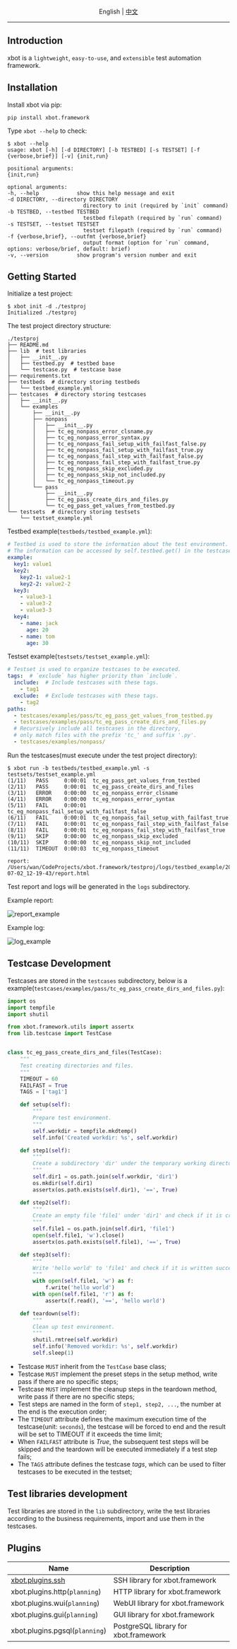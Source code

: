 <p align="center">
  <br>English | <a href="README.zh.md">中文</a>
</p>

***

## Introduction

xbot is a `lightweight`, `easy-to-use`, and `extensible` test automation framework.

## Installation

Install xbot via pip:

```
pip install xbot.framework
```

Type `xbot --help` to check:

```
$ xbot --help
usage: xbot [-h] [-d DIRECTORY] [-b TESTBED] [-s TESTSET] [-f {verbose,brief}] [-v] {init,run}

positional arguments:
{init,run}

optional arguments:
-h, --help            show this help message and exit
-d DIRECTORY, --directory DIRECTORY
                        directory to init (required by `init` command)
-b TESTBED, --testbed TESTBED
                        testbed filepath (required by `run` command)
-s TESTSET, --testset TESTSET
                        testset filepath (required by `run` command)
-f {verbose,brief}, --outfmt {verbose,brief}
                        output format (option for `run` command, options: verbose/brief, default: brief)
-v, --version         show program's version number and exit
```


## Getting Started

Initialize a test project:

```
$ xbot init -d ./testproj
Initialized ./testproj
```

The test project directory structure:

```
./testproj
├── README.md
├── lib  # test libraries
│   ├── __init__.py
│   ├── testbed.py  # testbed base
│   └── testcase.py  # testcase base
├── requirements.txt
├── testbeds  # directory storing testbeds
│   └── testbed_example.yml 
├── testcases  # directory storing testcases
│   ├── __init__.py
│   └── examples
│       ├── __init__.py
│       ├── nonpass
│       │   ├── __init__.py
│       │   ├── tc_eg_nonpass_error_clsname.py
│       │   ├── tc_eg_nonpass_error_syntax.py
│       │   ├── tc_eg_nonpass_fail_setup_with_failfast_false.py
│       │   ├── tc_eg_nonpass_fail_setup_with_failfast_true.py
│       │   ├── tc_eg_nonpass_fail_step_with_failfast_false.py
│       │   ├── tc_eg_nonpass_fail_step_with_failfast_true.py
│       │   ├── tc_eg_nonpass_skip_excluded.py
│       │   ├── tc_eg_nonpass_skip_not_included.py
│       │   └── tc_eg_nonpass_timeout.py
│       └── pass
│           ├── __init__.py
│           ├── tc_eg_pass_create_dirs_and_files.py
│           └── tc_eg_pass_get_values_from_testbed.py
└── testsets  # directory storing testsets
    └── testset_example.yml
```

Testbed example(`testbeds/testbed_example.yml`):

```yaml
# Testbed is used to store the information about the test environment.
# The information can be accessed by self.testbed.get() in the testcases.
example:
  key1: value1
  key2: 
    key2-1: value2-1
    key2-2: value2-2
  key3:
    - value3-1
    - value3-2
    - value3-3
  key4:
    - name: jack
      age: 20
    - name: tom
      age: 30
```

Testset example(`testsets/testset_example.yml`):

```yaml
# Testset is used to organize testcases to be executed.
tags:  # `exclude` has higher priority than `include`.
  include:  # Include testcases with these tags.
    - tag1
  exclude:  # Exclude testcases with these tags.
    - tag2
paths:
  - testcases/examples/pass/tc_eg_pass_get_values_from_testbed.py
  - testcases/examples/pass/tc_eg_pass_create_dirs_and_files.py
  # Recursively include all testcases in the directory, 
  # only match files with the prefix 'tc_' and suffix '.py'.
  - testcases/examples/nonpass/
```

Run the testcases(must execute under the test project directory):

```
$ xbot run -b testbeds/testbed_example.yml -s testsets/testset_example.yml 
(1/11)   PASS     0:00:01  tc_eg_pass_get_values_from_testbed
(2/11)   PASS     0:00:01  tc_eg_pass_create_dirs_and_files
(3/11)   ERROR    0:00:00  tc_eg_nonpass_error_clsname
(4/11)   ERROR    0:00:00  tc_eg_nonpass_error_syntax
(5/11)   FAIL     0:00:01  tc_eg_nonpass_fail_setup_with_failfast_false
(6/11)   FAIL     0:00:01  tc_eg_nonpass_fail_setup_with_failfast_true
(7/11)   FAIL     0:00:01  tc_eg_nonpass_fail_step_with_failfast_false
(8/11)   FAIL     0:00:01  tc_eg_nonpass_fail_step_with_failfast_true
(9/11)   SKIP     0:00:00  tc_eg_nonpass_skip_excluded
(10/11)  SKIP     0:00:00  tc_eg_nonpass_skip_not_included
(11/11)  TIMEOUT  0:00:03  tc_eg_nonpass_timeout

report: /Users/wan/CodeProjects/xbot.framework/testproj/logs/testbed_example/2024-07-02_12-19-43/report.html 
```

Test report and logs will be generated in the `logs` subdirectory.

Example report:

![report_example](https://github.com/zhaowcheng/xbot.framework/blob/master/xbot/framework/statics/report_example.png?raw=True)

Example log:

![log_example](https://github.com/zhaowcheng/xbot.framework/blob/master/xbot/framework/statics/log_example.png?raw=True)


## Testcase Development

Testcases are stored in the `testcases` subdirectory, below is a example(`testcases/examples/pass/tc_eg_pass_create_dirs_and_files.py`):

```python
import os
import tempfile
import shutil

from xbot.framework.utils import assertx
from lib.testcase import TestCase


class tc_eg_pass_create_dirs_and_files(TestCase):
    """
    Test creating directories and files.
    """
    TIMEOUT = 60
    FAILFAST = True
    TAGS = ['tag1']

    def setup(self):
        """
        Prepare test environment.
        """
        self.workdir = tempfile.mkdtemp()
        self.info('Created workdir: %s', self.workdir)

    def step1(self):
        """
        Create a subdirectory 'dir' under the temporary working directory and check if it is created successfully.
        """
        self.dir1 = os.path.join(self.workdir, 'dir1')
        os.mkdir(self.dir1)
        assertx(os.path.exists(self.dir1), '==', True)

    def step2(self):
        """
        Create an empty file 'file1' under 'dir1' and check if it is created successfully.
        """
        self.file1 = os.path.join(self.dir1, 'file1')
        open(self.file1, 'w').close()
        assertx(os.path.exists(self.file1), '==', True)

    def step3(self):
        """
        Write 'hello world' to 'file1' and check if it is written successfully.
        """
        with open(self.file1, 'w') as f:
            f.write('hello world')
        with open(self.file1, 'r') as f:
            assertx(f.read(), '==', 'hello world')

    def teardown(self):
        """
        Clean up test environment.
        """
        shutil.rmtree(self.workdir)
        self.info('Removed workdir: %s', self.workdir)
        self.sleep(1)
```

- Testcase `MUST` inherit from the `TestCase` base class;
- Testcase `MUST` implement the preset steps in the setup method, write pass if there are no specific steps;
- Testcase `MUST` implement the cleanup steps in the teardown method, write pass if there are no specific steps;
- Test steps are named in the form of `step1, step2, ...`, the number at the end is the execution order;
- The `TIMEOUT` attribute defines the maximum execution time of the testcase(unit: `seconds`), the testcase will be forced to end and the result will be set to TIMEOUT if it exceeds the time limit;
- When `FAILFAST` attribute is *True*, the subsequent test steps will be skipped and the teardown will be executed immediately if a test step fails;
- The `TAGS` attribute defines the testcase *tags*, which can be used to filter testcases to be executed in the testset;

## Test libraries development

Test libraries are stored in the `lib` subdirectory, write the test libraries according to the business requirements, import and use them in the testcases.

## Plugins

| Name                                                               | Description                           |
|--------------------------------------------------------------------|---------------------------------------|
| [xbot.plugins.ssh](https://github.com/zhaowcheng/xbot.plugins.ssh) | SSH library for xbot.framework        |
| xbot.plugins.http(`planning`)                                      | HTTP library for xbot.framework       |
| xbot.plugins.wui(`planning`)                                       | WebUI library for xbot.framework      |
| xbot.plugins.gui(`planning`)                                       | GUI library for xbot.framework        |
| xbot.plugins.pgsql(`planning`)                                     | PostgreSQL library for xbot.framework |
